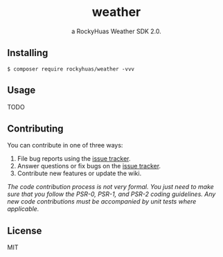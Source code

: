 <h1 align="center"> weather </h1>

<p align="center"> a RockyHuas Weather SDK 2.0.</p>


## Installing

```shell
$ composer require rockyhuas/weather -vvv
```

## Usage

TODO

## Contributing

You can contribute in one of three ways:

1. File bug reports using the [issue tracker](https://github.com/rockyhuas/weather/issues).
2. Answer questions or fix bugs on the [issue tracker](https://github.com/rockyhuas/weather/issues).
3. Contribute new features or update the wiki.

_The code contribution process is not very formal. You just need to make sure that you follow the PSR-0, PSR-1, and PSR-2 coding guidelines. Any new code contributions must be accompanied by unit tests where applicable._

## License

MIT
